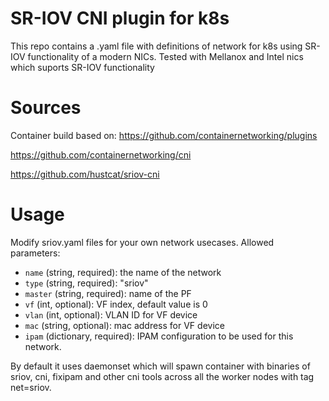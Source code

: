 # SR-IOV CNI plugin for k8s
This repo contains a .yaml file with definitions of network for k8s using SR-IOV functionality of a modern NICs.
Tested with Mellanox and Intel nics which suports SR-IOV functionality 

# Sources
Container build based on:
https://github.com/containernetworking/plugins

https://github.com/containernetworking/cni

https://github.com/hustcat/sriov-cni

# Usage
Modify sriov.yaml files for your own network usecases. Allowed parameters:

* `name` (string, required): the name of the network
* `type` (string, required): "sriov"
* `master` (string, required): name of the PF
* `vf` (int, optional): VF index, default value is 0
* `vlan` (int, optional): VLAN ID for VF device
* `mac` (string, optional): mac address for VF device
* `ipam` (dictionary, required): IPAM configuration to be used for this network.

By default it uses daemonset which will spawn container with binaries of sriov, cni, fixipam and other cni tools 
across all the worker nodes with tag net=sriov.

